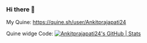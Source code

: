 ### Hi there 👋

<!--
**Ankitprajapati24/Ankitprajapati24** is a ✨ _special_ ✨ repository because its `README.md` (this file) appears on your GitHub profile.

Here are some ideas to get you started:

- 🔭 I’m currently doing my B.Tech in CSE
- 🌱 I’m currently learning Python and C++
- 👯 I’m looking to collaborate on ...
- 🤔 I’m looking for help with ...
- 💬 Ask me about ...
- 📫 How to reach me: ...
- 😄 Pronouns: ...
- ⚡ Fun fact: ...
-->
My Quine: https://quine.sh/user/Ankitprajapati24




Quine widge Code:
[![Ankitprajapati24's GitHub | Stats](https://stats.quine.sh/Ankitprajapati24/github?theme=dark)](https://quine.sh?utm_source=widgets&utm_campaign=Ankitprajapati24)
